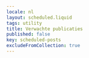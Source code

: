 ```yaml
---
locale: nl
layout: scheduled.liquid
tags: utility
title: Verwachte publicaties
published: false
key: scheduled-posts
excludeFromCollection: true
---
```

